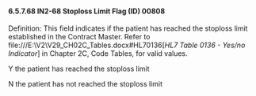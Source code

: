 #### 6.5.7.68 IN2-68 Stoploss Limit Flag (ID) 00808

Definition: This field indicates if the patient has reached the stoploss limit established in the Contract Master. Refer to file:///E:\V2\V29_CH02C_Tables.docx#HL70136[_HL7 Table 0136 - Yes/no Indicator_] in Chapter 2C, Code Tables, for valid values.

Y the patient has reached the stoploss limit

N the patient has not reached the stoploss limit
